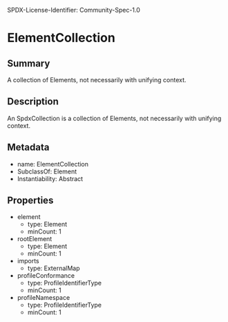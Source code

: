 SPDX-License-Identifier: Community-Spec-1.0

# ElementCollection

## Summary

A collection of Elements, not necessarily with unifying context.

## Description

An SpdxCollection is a collection of Elements, not necessarily with unifying context.

## Metadata

- name: ElementCollection
- SubclassOf: Element
- Instantiability: Abstract

## Properties

- element
  - type: Element
  - minCount: 1
- rootElement
  - type: Element
  - minCount: 1
- imports
  - type: ExternalMap
- profileConformance
  - type: ProfileIdentifierType
  - minCount: 1
- profileNamespace
  - type: ProfileIdentifierType
  - minCount: 1

